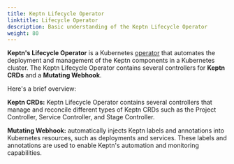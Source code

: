 ```yaml
---
title: Keptn Lifecycle Operator
linktitle: Lifecycle Operator
description: Basic understanding of the Keptn Lifecycle Operator
weight: 80
---
```



**Keptn's Lifecycle Operator** is
a Kubernetes [operator](https://kubernetes.io/docs/concepts/extend-kubernetes/operator/)
that automates the deployment and management
of the Keptn components in a Kubernetes cluster.
The Keptn Lifecycle Operator contains several controllers for **Keptn CRDs**
and a **Mutating Webhook**.

Here's a brief overview:

**Keptn CRDs:** Keptn Lifecycle Operator contains
several controllers that manage and reconcile different types of Keptn CRDs
such as the Project Controller, Service Controller, and Stage Controller.

**Mutating Webhook:** automatically injects Keptn labels
and annotations into Kubernetes resources,
such as deployments and services.
These labels and annotations are used to enable Keptn's automation
and monitoring capabilities.
